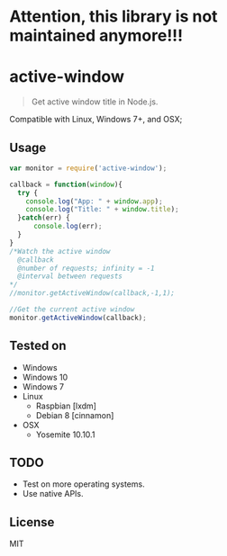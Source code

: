 # Attention, this library is not maintained anymore!!!

# active-window
> Get active window title in Node.js.

Compatible with Linux, Windows 7+, and OSX;

## Usage

```javascript
var monitor = require('active-window');

callback = function(window){
  try {
    console.log("App: " + window.app);
    console.log("Title: " + window.title);
  }catch(err) {
      console.log(err);
  } 
}
/*Watch the active window 
  @callback
  @number of requests; infinity = -1 
  @interval between requests
*/
//monitor.getActiveWindow(callback,-1,1);

//Get the current active window
monitor.getActiveWindow(callback);


```
## Tested on
- Windows
 - Windows 10
 - Windows 7
- Linux 
  - Raspbian [lxdm]
  - Debian 8 [cinnamon]
- OSX
  - Yosemite 10.10.1

## TODO

- Test on more operating systems.
- Use native APIs. 

## License

MIT
